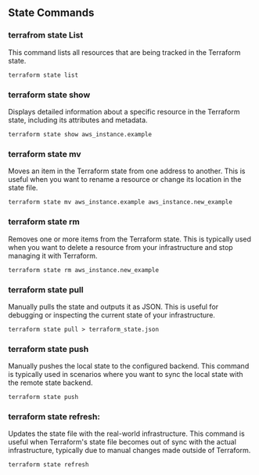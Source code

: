 ## State Commands

### terrafrom state List
This command lists all resources that are being tracked in the Terraform state.
```
terraform state list
```

### terraform state show
Displays detailed information about a specific resource in the Terraform state, including its attributes and metadata.
```
terraform state show aws_instance.example
```

### terraform state mv
Moves an item in the Terraform state from one address to another. This is useful when you want to rename a resource or change its location in the state file.
```
terraform state mv aws_instance.example aws_instance.new_example
```

### terraform state rm
Removes one or more items from the Terraform state. This is typically used when you want to delete a resource from your infrastructure and stop managing it with Terraform.
```
terraform state rm aws_instance.new_example
```

### terraform state pull
Manually pulls the state and outputs it as JSON. This is useful for debugging or inspecting the current state of your infrastructure.
```
terraform state pull > terraform_state.json
```

### terraform state push
Manually pushes the local state to the configured backend. This command is typically used in scenarios where you want to sync the local state with the remote state backend.
```
terraform state push
```

### terraform state refresh:
Updates the state file with the real-world infrastructure. This command is useful when Terraform's state file becomes out of sync with the actual infrastructure, typically due to manual changes made outside of Terraform.
```
terraform state refresh
```
